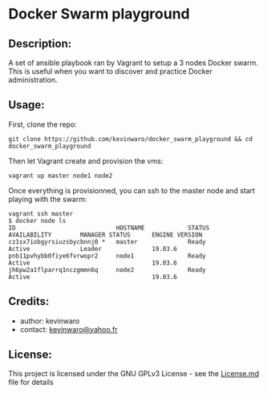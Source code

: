 # Docker Swarm playground

## Description:

A set of ansible playbook ran by Vagrant to setup a 3 nodes Docker swarm. This is useful when you want to discover and
practice Docker administration.

## Usage:

First, clone the repo:

   ```
   git clone https://github.com/kevinwaro/docker_swarm_playground && cd docker_swarm_playground
   ```

Then let Vagrant create and provision the vms:

   ```
   vagrant up master node1 node2
   ```

Once everything is provisionned, you can ssh to the master node and start playing with the swarm:

   ```
   vagrant ssh master
   $ docker node ls
   ID                            HOSTNAME            STATUS              AVAILABILITY        MANAGER STATUS      ENGINE VERSION
   cz1sx7iobgyrsiuzsbycbnnj0 *   master              Ready               Active              Leader              19.03.6
   pnb11pvhybb0fiye6fvrwopr2     node1               Ready               Active                                  19.03.6
   jh6pw2a1flparrq1nczgmmn6q     node2               Ready               Active                                  19.03.6
   ```

## Credits:

* author: kevinwaro
* contact: kevinwaro@yahoo.fr

## License:

This project is licensed under the GNU GPLv3 License - see the [License.md](License.md) file for details
